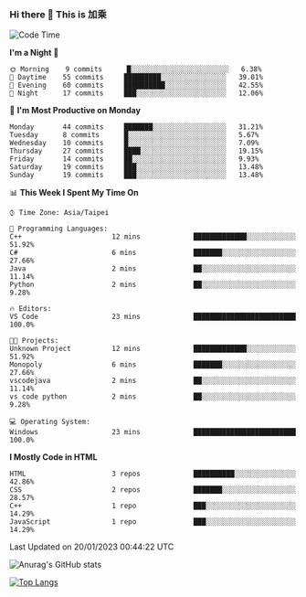 ### Hi there 👋 This is 加乘



<!--START_SECTION:waka-->
![Code Time](http://img.shields.io/badge/Code%20Time-10%20mins-blue)

**I'm a Night 🦉** 

```text
🌞 Morning    9 commits      █░░░░░░░░░░░░░░░░░░░░░░░░   6.38% 
🌆 Daytime    55 commits     █████████░░░░░░░░░░░░░░░░   39.01% 
🌃 Evening    60 commits     ██████████░░░░░░░░░░░░░░░   42.55% 
🌙 Night      17 commits     ███░░░░░░░░░░░░░░░░░░░░░░   12.06%

```
📅 **I'm Most Productive on Monday** 

```text
Monday       44 commits     ███████░░░░░░░░░░░░░░░░░░   31.21% 
Tuesday      8 commits      █░░░░░░░░░░░░░░░░░░░░░░░░   5.67% 
Wednesday    10 commits     █░░░░░░░░░░░░░░░░░░░░░░░░   7.09% 
Thursday     27 commits     ████░░░░░░░░░░░░░░░░░░░░░   19.15% 
Friday       14 commits     ██░░░░░░░░░░░░░░░░░░░░░░░   9.93% 
Saturday     19 commits     ███░░░░░░░░░░░░░░░░░░░░░░   13.48% 
Sunday       19 commits     ███░░░░░░░░░░░░░░░░░░░░░░   13.48%

```


📊 **This Week I Spent My Time On** 

```text
⌚︎ Time Zone: Asia/Taipei

💬 Programming Languages: 
C++                      12 mins             █████████████░░░░░░░░░░░░   51.92% 
C#                       6 mins              ███████░░░░░░░░░░░░░░░░░░   27.66% 
Java                     2 mins              ██░░░░░░░░░░░░░░░░░░░░░░░   11.14% 
Python                   2 mins              ██░░░░░░░░░░░░░░░░░░░░░░░   9.28%

🔥 Editors: 
VS Code                  23 mins             █████████████████████████   100.0%

🐱‍💻 Projects: 
Unknown Project          12 mins             █████████████░░░░░░░░░░░░   51.92% 
Monopoly                 6 mins              ███████░░░░░░░░░░░░░░░░░░   27.66% 
vscodejava               2 mins              ██░░░░░░░░░░░░░░░░░░░░░░░   11.14% 
vs code python           2 mins              ██░░░░░░░░░░░░░░░░░░░░░░░   9.28%

💻 Operating System: 
Windows                  23 mins             █████████████████████████   100.0%

```

**I Mostly Code in HTML** 

```text
HTML                     3 repos             ██████████░░░░░░░░░░░░░░░   42.86% 
CSS                      2 repos             ███████░░░░░░░░░░░░░░░░░░   28.57% 
C++                      1 repo              ███░░░░░░░░░░░░░░░░░░░░░░   14.29% 
JavaScript               1 repo              ███░░░░░░░░░░░░░░░░░░░░░░   14.29%

```



 Last Updated on 20/01/2023 00:44:22 UTC
<!--END_SECTION:waka-->


![Anurag's GitHub stats](https://github-readme-stats.vercel.app/api?username=40436michael&show_icons=true)

[![Top Langs](https://github-readme-stats.vercel.app/api/top-langs/?username=40436michael&layout=compact)](https://github.com/anuraghazra/github-readme-stats)



<!--
**40436michael/40436michael** is a ✨ _special_ ✨ repository because its `README.md` (this file) appears on your GitHub profile.

Here are some ideas to get you started:

- 🔭 I’m currently working on ...
- 🌱 I’m currently learning ...
- 👯 I’m looking to collaborate on ...
- 🤔 I’m looking for help with ...
- 💬 Ask me about ...
- 📫 How to reach me: ...
- 😄 Pronouns: ...
- ⚡ Fun fact: ...
-->
